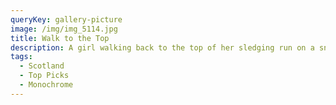 ```yaml
---
queryKey: gallery-picture
image: /img/img_5114.jpg
title: Walk to the Top
description: A girl walking back to the top of her sledging run on a snowy day in Edinburgh
tags:
  - Scotland
  - Top Picks
  - Monochrome
---
```

